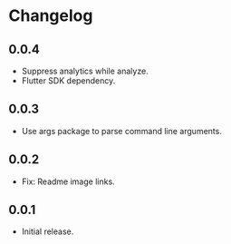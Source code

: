 # Changelog

## 0.0.4

* Suppress analytics while analyze.
* Flutter SDK dependency.

## 0.0.3

* Use args package to parse command line arguments.

## 0.0.2

* Fix: Readme image links.

## 0.0.1

* Initial release. 